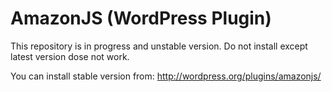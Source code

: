 AmazonJS (WordPress Plugin)
========

This repository is in progress and unstable version. Do not install except latest version dose not work.

You can install stable version from: http://wordpress.org/plugins/amazonjs/